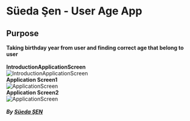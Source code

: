 # Süeda Şen - User Age App

## Purpose

**Taking birthday year from user and finding correct age that belong to user** <br/>
<br/>
**IntroductionApplicationScreen** <br/>
![IntroductionApplicationScreen](https://i.hizliresim.com/LHqZwC.jpg) <br/>
**Application Screen1** <br/>
![ApplicationScreen](https://i.hizliresim.com/oj4dhS.jpg) <br/>
**Application Screen2** <br/>
![ApplicationScreen](https://i.hizliresim.com/cY7stX.jpg) <br/>
<br/>
***By [Süeda ŞEN](https://www.linkedin.com/in/süeda-ş-578a63150)*** <br/>
